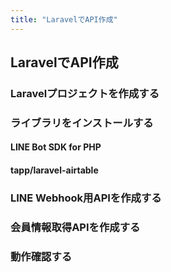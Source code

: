 ```yaml
---
title: "LaravelでAPI作成"
---
```


## LaravelでAPI作成

### Laravelプロジェクトを作成する

### ライブラリをインストールする

#### LINE Bot SDK for PHP

#### tapp/laravel-airtable

### LINE Webhook用APIを作成する

### 会員情報取得APIを作成する

### 動作確認する
